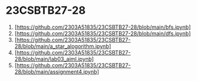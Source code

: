 # 23CSBTB27-28
1. [https://github.com/2303A51835/23CSBTB27-28/blob/main/bfs.ipynb]
2. [https://github.com/2303A51835/23CSBTB27-28/blob/main/dfs.ipynb]
3. [https://github.com/2303A51835/23CSBTB27-28/blob/main/a_star_alogorithm.ipynb]
4. [https://github.com/2303A51835/23CSBTB27-28/blob/main/lab03_aiml.ipynb]
5. [https://github.com/2303A51835/23CSBTB27-28/blob/main/assignment4.ipynb]
